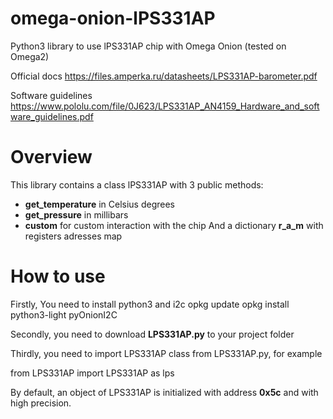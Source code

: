 # omega-onion-lPS331AP
Python3 library to use lPS331AP chip with Omega Onion (tested on Omega2)

Official docs https://files.amperka.ru/datasheets/LPS331AP-barometer.pdf

Software guidelines https://www.pololu.com/file/0J623/LPS331AP_AN4159_Hardware_and_software_guidelines.pdf

# Overview

This library contains a class lPS331AP with 3 public methods:
* <b>get_temperature</b> in Celsius degrees
* <b>get_pressure</b> in millibars
* <b>custom</b> for custom interaction with the chip
And a dictionary <b>r_a_m</b> with registers adresses map
# How to use

Firstly, You need to install python3 and i2c
opkg update
opkg install python3-light pyOnionI2C

Secondly, you need to download <b>LPS331AP.py</b> to your project folder

Thirdly, you need to import LPS331AP class from LPS331AP.py, for example
<p>from LPS331AP import LPS331AP as lps

By default, an object of LPS331AP is initialized with address <b>0x5c</b> and with high precision.
